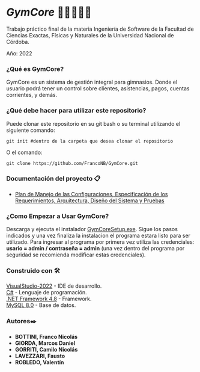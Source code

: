 # *GymCore* 💪🏼🏋🏻‍♂️
Trabajo práctico final de la materia Ingeniería de Software de la Facultad de Ciencias Exactas, Físicas y Naturales de la Universidad Nacional de Córdoba. 

Año: 2022

### **¿Qué es GymCore?**
GymCore es un sistema de gestión integral para gimnasios. Donde el usuario podrá tener un control sobre clientes, asistencias, pagos, cuentas corrientes, y demás.

### **¿Qué debe hacer para utilizar este repositorio?**
Puede clonar este repositorio en su git bash o su terminal utilizando el siguiente comando:

```
git init #dentro de la carpeta que desea clonar el repositorio
```
O el comando:
```
git clone https://github.com/FrancoNB/GymCore.git
```

### **Documentación del proyecto 📋**
* [Plan de Manejo de las Configuraciones, Especificación de los Requerimientos, Arquitectura, Diseño del Sistema y Pruebas](https://drive.google.com/drive/folders/1tVPT3BST0qW5aiHbNS-Nk1X84_OfrxJK)

### **¿Como Empezar a Usar GymCore?**
Descarga y ejecuta el instalador [GymCoreSetup.exe](https://drive.google.com/file/d/16dgnwHJ7yM7a603YboaTilptPEMDbHYK/view?usp=sharing). Sigue los pasos indicados y una vez finaliza la instalacion el programa estara listo para ser utilizado. Para ingresar al programa por primera vez utiliza las credenciales: **usario = admin / contraseña = admin** (una vez dentro del programa por seguridad se recomienda modificar estas credenciales).

### **Construido con 🛠️**
[VisualStudio-2022](https://visualstudio.microsoft.com/es/vs/) - IDE de desarrollo.  
[C#](https://docs.microsoft.com/en-us/dotnet/csharp/tour-of-csharp/) - Lenguaje de programación.  
[.NET Framework 4.8](https://dotnet.microsoft.com/en-us/download/dotnet-framework/net48) - Framework.  
[MySQL 8.0](https://dev.mysql.com/doc/relnotes/mysql/8.0/en/) - Base de datos.  

### **Autores✒️**
* **BOTTINI, Franco Nicolás**
* **GIORDA, Marcos Daniel**
* **GORRITI, Camilo Nicolás**
* **LAVEZZARI, Fausto**
* **ROBLEDO, Valentín**

